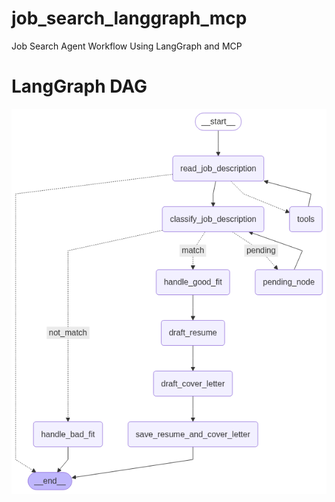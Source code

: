 # job_search_langgraph_mcp
Job Search Agent Workflow Using LangGraph and MCP

# LangGraph DAG
![Diagram Agent Flow](http://raw.githubusercontent.com/mcrockett86/job_search_langgraph_mcp/refs/heads/master/job_graph.png?raw=true)
